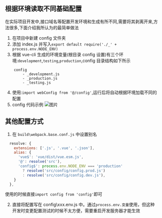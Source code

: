 ## 根据环境读取不同基础配置

在实际项目开发中,接口域名等配置开发环境和生成有所不同,需要将其剥离开来,方法很多,下面介绍我所认为的最简单做法

1.  在项目中新建 config 文件夹
2.  添加 index.js 并写入`export default require('./_' + process.env.NODE_ENV)`
3.  根据 vue-cli 生成的环境变量(根目录 config 设置)有三个环境:`development`,`testing`,`production`,config 目录结构如下所示

```
    config
        - _development.js
        - _production.js
        - _testing.js
```

4.  使用:`import webConfig from '@/config'`,运行后将自动根据环境加载不同的配置
5.  config 代码示例
    ![图片](https://dn-coding-net-production-pp.qbox.me/a9d58aac-b0d0-4350-8f8d-4c6e839fae6f.png)

## 其他配置方式

1.  在 `build\webpack.base.conf.js` 中设置别名

```js
  resolve: {
    extensions: ['.js', '.vue', '.json'],
    alias: {
      'vue$': 'vue/dist/vue.esm.js',
      '@': resolve('src'),
      'config$': process.env.NODE_ENV === 'production'
        ? resolve('src/config/config.prod.js')
        : resolve('src/config/config.dev.js'),
    }
  },
```

使用的时候直接`import config from 'config'`即可

2.  直接将配置写在 config\xxx.env.js 中。通过`process.env.变量`使用，但这种开发时变更配置测试的时候不太方便，需要重启开发服务器才能生效
